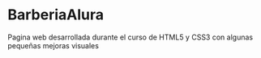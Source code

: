 # BarberiaAlura
 Pagina web desarrollada durante el curso de HTML5 y CSS3 con algunas pequeñas mejoras visuales

